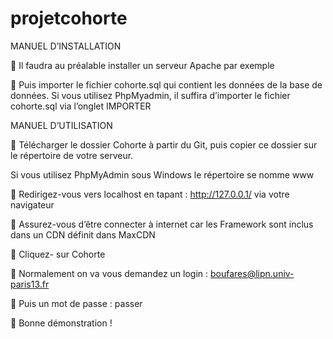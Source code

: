 # projetcohorte

MANUEL D’INSTALLATION

	Il faudra au préalable installer un serveur Apache par exemple

	Puis importer le fichier cohorte.sql qui contient les données de la base de données.
Si vous utilisez PhpMyadmin, il suffira d’importer le fichier cohorte.sql via l’onglet IMPORTER

MANUEL D’UTILISATION


	Télécharger le dossier Cohorte à partir du Git, 
puis copier ce dossier sur le répertoire de votre serveur.

Si vous utilisez PhpMyAdmin sous Windows le répertoire se nomme www

	Redirigez-vous vers localhost en tapant :
http://127.0.0.1/ via votre navigateur

	Assurez-vous d’être connecter à internet car les Framework sont inclus
dans un CDN définit dans MaxCDN

	Cliquez- sur Cohorte

	Normalement on va vous demandez un login : boufares@lipn.univ-paris13.fr

	Puis un mot de passe : passer

	Bonne démonstration !	
	

